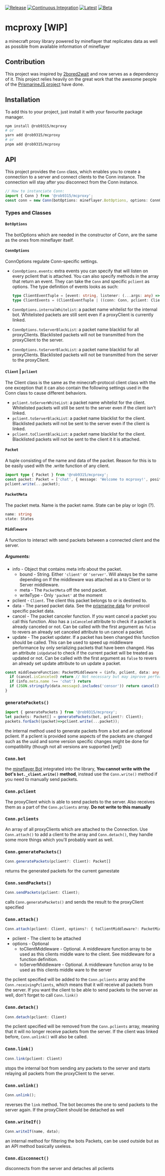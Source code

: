 [![Release][release-shield]][release-link] [![Continuous Integration][ci-shield]][ci-link] [![Latest][semver-shield]][semver-link] [![Beta][beta-shield]][beta-link]

# mcproxy [WIP]

a minecraft proxy library powered by mineflayer that replicates data as well as possible from available information of mineflayer

## Contribution

This project was inspired by [2bored2wait](https://github.com/themoonisacheese/2bored2wait) and now serves as a dependency of it. This project relies heavily on the great work that the awesome people of the [PrismarineJS project](https://prismarine.js.org/) have done.

## Installation

To add this to your project, just install it with your favourite package manager.

```sh
npm install @rob9315/mcproxy
# or
yarn add @rob9315/mcproxy
# or
pnpm add @rob9315/mcproxy
```

## API

This project provides the `Conn` class, which enables you to create a connection to a server and connect clients to the Conn instance. The connection will stay after you disconnect from the Conn instance.

```ts
// How to instanciate Conn:
import { Conn } from '@rob9315/mcproxy';
const conn = new Conn(botOptions: mineflayer.BotOptions, options: ConnOptions);
```

### Types and Classes

#### `BotOptions`

The botOptions which are needed in the constructor of Conn, are the same as the ones from mineflayer itself.

#### `ConnOptions`

ConnOptions regulate Conn-specific settings.

- `ConnOptions.events`: extra events you can specify that will listen on every pclient that is attached. You can also specify methods in the array that return an event. They can take the `Conn` and specific `pclient` as options. The type definition of events looks as such:

  ```ts
  type ClientEventTuple = [event: string, listener: (...args: any) => void];
  type ClientEvents = (ClientEventTuple | ((conn: Conn, pclient: Client) => ClientEventTuple))[];
  ```

- `ConnOptions.internalWhitelist`: a packet name whitelist for the internal bot. Whitelisted packets are still sent even if a proxyClient is currently linked.
- `ConnOptions.toServerBlackList`: a packet name blacklist for all proxyClients. Blacklisted packets will not be transmitted from the proxyClient to the server.
- `ConnOptions.toServerBlackList`: a packet name blacklist for all proxyClients. Blacklisted packets will not be transmitted from the server to the proxyClient.

#### `Client` | `pclient`

The Client class is the same as the minecraft-protocol client class with the one exception that it can also contain the following settings used in the Conn class to cause different behaviors.

- `pclient.toServerWhiteList`: a packet name whitelist for the client. Whitelisted packets will still be sent to the server even if the client isn't linked.
- `pclient.toServerBlackList`: a packet name blacklist for the client. Blacklisted packets will not be sent to the server even if the client is linked.
- `pclient.toClientBlackList`: a packet name blacklist for the client. Blacklisted packets will not be sent to the client it it is attached.

#### `Packet`

A tuple consisting of the name and data of the packet. Reason for this is to be easily used with the .write function of any client.

```ts
import type { Packet } from '@rob9315/mcproxy';
const packet: Packet = ['chat', { message: 'Welcome to mcproxy!', position: 0 }];
pclient.write(...packet);
```

#### `PacketMeta`

The packet meta. Name is the packet name. State can be play or login (?).

```ts
name: string
state: States
```

#### `Middleware`

A function to interact with send packets between a connected client and the server.
##### Arguments:
* info - Object that contains meta info about the packet.
  * bound - String. Either `'client'` or `'server'`. Will always be the same depending on If the middleware was attached as a to Client or to Server middleware. 
  * meta - The `PacketMeta` off the send packet.
  * writeType - Only `'packet'` at the moment
* pclient - `Client`. The client this packet belongs to or is destined to.
* data - The parsed packet data. See the [prismarine data](https://minecraft-data.prismarine.js.org/?d=protocol) for protocol specific packet data.
* cancel - The packet canceler function. If you want cancel a packet you call this function. Also has a `isCanceled` attribute to check if a packet is already canceled or not. Can be called with the first argument as `false` to revers an already set canceled attribute to un cancel a packet.
* update - The packet updater. If a packet has been changed this function should be called. This can be used to speed up middleware performance by only serializing packets that have been changed. Has an attribute `isUpdated` to check if the current packet will be treated as updated or not. Can be called with the first argument as `false` to revers an already set update attribute to un update a packet.

```ts
const middlewareFunction: PacketMiddleware = (info, pclient, data: any, cancel) => {
  if (cancel.isCanceled) return // Not necessary but may improve performance when using multiple middleware's after each other
  if (info.meta.name !== 'chat') return
  if (JSON.stringify(data.message).includes('censor')) return cancel() // Cancel all packets that have the word censor in the chat message string
}
```

### `generatePackets()`

```ts
import { generatePackets } from '@rob9315/mcproxy';
let packets: Packet[] = generatePackets(bot, pclient?: Client);
packets.forEach((packet)=>pclient.write(...packet));
```

the internal method used to generate packets from a bot and an optional pclient. If a pclient is provided some aspects of the packets are changed such as the uuid and some version specific changes might be done for compatibility (though not all versions are supported \[yet])

### `Conn.bot`

the [mineflayer Bot](https://github.com/PrismarineJS/mineflayer/blob/master/docs/api.md#bot) integrated into the library, **You cannot write with the bot's `bot._client.write()` method**, instead use the `Conn.write()` method if you need to manually send packets.

### `Conn.pclient`

The proxyClient which is able to send packets to the server. Also receives them as a part of the `Conn.pclients` array. **Do not write to this manually**

### `Conn.pclients`

An array of all proxyClients which are attached to the Connection. Use `Conn.attach()` to add a client to the array and `Conn.detach()`, they handle some more things which you'll probably want as well.

### `Conn.generatePackets()`

```ts
Conn.generatePackets(pclient?: Client): Packet[]
```

returns the generated packets for the current gamestate

### `Conn.sendPackets()`

```ts
Conn.sendPackets(pclient: Client);
```

calls `Conn.generatePackets()` and sends the result to the proxyClient specified

### `Conn.attach()`

```ts
Conn.attach(pclient: Client, options?: { toClientMiddleware?: PacketMiddleware[], toServerMiddleware?: PacketMiddleware[] })
```
* pclient - The client to be attached
* options - Optional
  * toClientMiddleware - Optional. A middleware function array to be used as this clients middle ware to the client. See middleware for a function definition.
  * toServerMiddleware - Optional. A middleware function array to be used as this clients middle ware to the server

the pclient specified will be added to the `Conn.pclients` array and the `Conn.receivingPclients`, which means that it will receive all packets from the server. If you want the client to be able to send packets to the server as well, don't forget to call `Conn.link()`

### `Conn.detach()`

```ts
Conn.detach(pclient: Client)
```

the pclient specified will be removed from the `Conn.pclients` array, meaning that it will no longer receive packets from the server. If the client was linked before, `Conn.unlink()` will also be called.

### `Conn.link()`

```ts
Conn.link(pclient: Client)
```

stops the internal bot from sending any packets to the server and starts relaying all packets from the proxyClient to the server.

### `Conn.unlink()`

```ts
Conn.unlink();
```

reverses the `link` method. The bot becomes the one to send packets to the server again.
If the proxyClient should be detached as well

### `Conn.writeIf()`

```ts
Conn.writeIf(name, data);
```

an internal method for filtering the bots Packets, can be used outside but as an API method basically useless.

### `Conn.disconnect()`

disconnects from the server and detaches all pclients

<!-- markdown links -->

[release-shield]: https://img.shields.io/github/workflow/status/rob9315/mcproxy/Release?label=Release&style=for-the-badge
[release-link]: https://github.com/rob9315/mcproxy/actions/workflows/release.yml
[ci-shield]: https://img.shields.io/github/workflow/status/rob9315/mcproxy/Continuous%20Integration?label=master&style=for-the-badge
[ci-link]: https://github.com/rob9315/mcproxy/actions/workflows/ci.yml
[npm-shield]: https://img.shields.io/github/package-json/v/rob9315/mcproxy?label=npm&style=for-the-badge
[npm-link]: https://www.npmjs.com/package/@rob9315/mcproxy
[beta-shield]: https://img.shields.io/github/v/tag/rob9315/mcproxy?include_prereleases&label=beta&sort=semver&style=for-the-badge
[beta-link]: https://www.npmjs.com/package/@rob9315/mcproxy/v/beta
[semver-shield]: https://img.shields.io/github/v/tag/rob9315/mcproxy?include_releases&label=latest&sort=semver&style=for-the-badge
[semver-link]: https://www.npmjs.com/package/@rob9315/mcproxy

